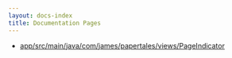```yaml
---
layout: docs-index
title: Documentation Pages
---
```

- [app/src/main/java/com/james/papertales/views/PageIndicator](app/src/main/java/com/james/papertales/views/PageIndicator)
